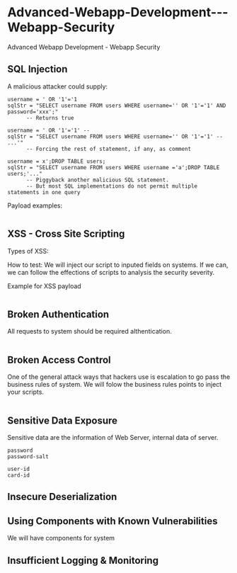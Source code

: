 # Advanced-Webapp-Development---Webapp-Security
Advanced Webapp Development - Webapp Security

## SQL Injection


A malicious attacker could supply:
```
username = ' OR '1'='1
sqlStr = "SELECT username FROM users WHERE username='' OR '1'='1' AND password='xxx';"
      -- Returns true
```
``` 
username = ' OR '1'='1' --
sqlStr = "SELECT username FROM users WHERE username='' OR '1'='1' -- ...'"
      -- Forcing the rest of statement, if any, as comment
```
```
username = x';DROP TABLE users;
sqlStr = "SELECT username FROM users WHERE username ='a';DROP TABLE users;'..."
      -- Piggyback another malicious SQL statement.
      -- But most SQL implementations do not permit multiple statements in one query
```

Payload examples:
```

```

## XSS - Cross Site Scripting


Types of XSS:

How to test: We will inject our script to inputed fields on systems.
If we can, we can follow the effections of scripts to analysis the security severity.

Example for XSS payload

```

```

## Broken Authentication
All requests to system should be required althentication.


```

```
## Broken Access Control

One of the general attack ways that hackers use is escalation to go pass the business rules of system.
We will folow the business rules points to inject your scripts.
```

```

## Sensitive Data Exposure
Sensitive data are the information of Web Server, internal data of server.
```
password
password-salt

user-id
card-id
```
## Insecure Deserialization

## Using Components with Known Vulnerabilities
We will have components for system

## Insufficient Logging & Monitoring

